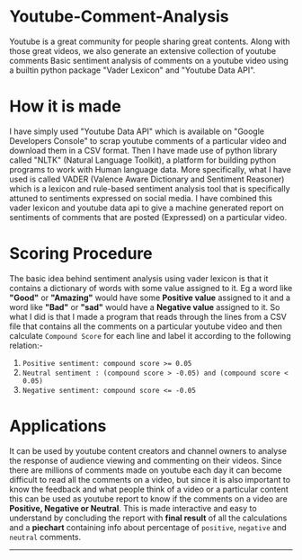 # Youtube-Comment-Analysis
Youtube is a great community for people sharing great contents. Along with those great videos, we also generate an extensive collection of youtube comments Basic sentiment analysis of comments on a youtube video using a builtin python package "Vader Lexicon" and "Youtube Data API".

# How it is made
I have simply used "Youtube Data API" which is available on "Google Developers Console" to scrap youtube comments of a particular video and download them in a CSV format. Then I have made use of python library called "NLTK" (Natural Language Toolkit), a platform for building python programs to work with Human language data. More specifically, what I have used is called VADER (Valence Aware Dictionary and Sentiment Reasoner) which is a lexicon and rule-based sentiment analysis tool that is specifically attuned to sentiments expressed on social media. I have combined this vader lexicon and youtube data api to give a machine generated report on sentiments of comments that are posted (Expressed) on a particular video.

# Scoring Procedure
The basic idea behind sentiment analysis using vader lexicon is that it contains a dictionary of words with some value assigned to it. Eg a word like **"Good"** or **"Amazing"** would have some **Positive value** assigned to it and a word like **"Bad"** or **"sad"** would have a **Negative value** assigned to it. So what I did is that I made a program that reads through the lines from a CSV file that contains all the comments on a particular youtube video and then calculate `Compound Score` for each line and label it according to the following relation:-

1. `Positive sentiment: compound score >= 0.05`
2. `Neutral sentiment : (compound score > -0.05) and (compound score < 0.05)`
3. `Negative sentiment: compound score <= -0.05`

# Applications
It can be used by youtube content creators and channel owners to analyse the response of audience viewing and commenting on their videos. Since there are millions of comments made on youtube each day it can become difficult to read all the comments on a video, but since it is also important to know the feedback and what people think of a video or a particular content this can be used as youtube report to know if the comments on a video are **Positive, Negative or Neutral**. This is made interactive and easy to understand by concluding the report with **final result** of all the calculations and a **piechart** containing info about percentage of `positive`, `negative` and `neutral` comments.

****

